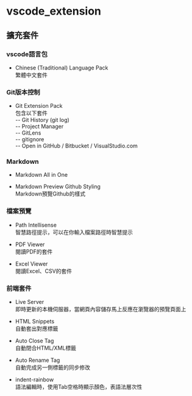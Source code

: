 # vscode_extension
## 擴充套件
### vscode語言包
- Chinese (Traditional) Language Pack  
繁體中文套件
### Git版本控制
- Git Extension Pack  
包含以下套件  
-- Git History (git log)  
-- Project Manager  
-- GitLens  
-- gitignore   
-- Open in GitHub / Bitbucket / VisualStudio.com  
### Markdown
- Markdown All in One
  
- Markdown Preview Github Styling  
Markdown預覽Github的樣式

### 檔案預覽
- Path Intellisense  
智慧路徑提示，可以在你輸入檔案路徑時智慧提示

- PDF Viewer  
閱讀PDF的套件

- Excel Viewer  
閱讀Excel、CSV的套件

### 前端套件  
- Live Server  
即時更新的本機伺服器，當網頁內容儲存馬上反應在瀏覽器的預覽頁面上

- HTML Snippets  
自動套出對應標籤

- Auto Close Tag  
自動閉合HTML/XML標籤

- Auto Rename Tag  
自動完成另一側標籤的同步修改

- indent-rainbow  
語法編輯時，使用Tab空格時顯示顏色，表語法層次性
